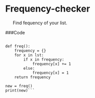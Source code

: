 # Frequency-checker
<ul>
Find fequency of your list.
    </ul>

###Code
```lst = ['apple','graphes','nemo','apple','graphes','nemo','apple','graphes','nemo']

def freq():
    frequency = {}
    for x in lst:
        if x in frequency:
            frequency[x] += 1
        else:
            frequency[x] = 1
    return frequency

new = freq()
print(new)```
